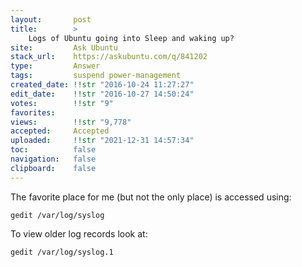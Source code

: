 ```yaml
---
layout:       post
title:        >
    Logs of Ubuntu going into Sleep and waking up?
site:         Ask Ubuntu
stack_url:    https://askubuntu.com/q/841202
type:         Answer
tags:         suspend power-management
created_date: !!str "2016-10-24 11:27:27"
edit_date:    !!str "2016-10-27 14:50:24"
votes:        !!str "9"
favorites:    
views:        !!str "9,778"
accepted:     Accepted
uploaded:     !!str "2021-12-31 14:57:34"
toc:          false
navigation:   false
clipboard:    false
---
```


The favorite place for me (but not the only place) is accessed using:

``` 
gedit /var/log/syslog

```

To view older log records look at:

``` 
gedit /var/log/syslog.1

```
